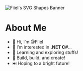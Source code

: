 ![Fiiel's SVG Shapes Banner](https://github.com/[Fiiel]/[Fiiel]/main/svg_banner.jfif?raw=true)

# About Me
- 👋 Hi, I’m @Fiiel
- 👀 I’m interested in **.NET C#**...
- 🌱 Learning and exploring stuffs!
- 🔖 Build, build, and create!
- ⏭️ Hoping to a bright future!

<!---
Fiiel/Fiiel is a ✨ special ✨ repository because its `README.md` (this file) appears on your GitHub profile.
You can click the Preview link to take a look at your changes.
--->

